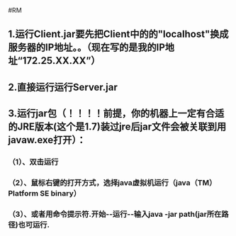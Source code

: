 #RM

## 1.运行Client.jar要先把Client中的的"localhost"换成服务器的IP地址。。（现在写的是我的IP地址“172.25.XX.XX”）
## 2.直接运行运行Server.jar
## 3.运行jar包（！！！！前提，你的机器上一定有合适的JRE版本(这个是1.7)装过jre后jar文件会被关联到用javaw.exe打开）：
  ###    （1）、双击运行
  ###    （2）、鼠标右键的打开方式，选择java虚拟机运行（java（TM） Platform SE binary） 
  ###    （3）、或者用命令提示符.开始--运行--输入java -jar path(jar所在路径)也可运行.
